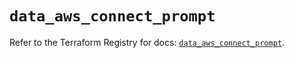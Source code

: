 # `data_aws_connect_prompt`

Refer to the Terraform Registry for docs: [`data_aws_connect_prompt`](https://registry.terraform.io/providers/hashicorp/aws/6.14.0/docs/data-sources/connect_prompt).
